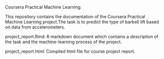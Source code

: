 Coursera Practical Machine Learning:

This repository contains the documentation of the Coursera Practical Machine Learning project.The task is to predict the type of barbell lift based on data from accelerometers.

project_report.Rmd: R markdown document which contains a description of the task and the machine-learning process of the project.

project_report.html: Compiled html file for course project report.
